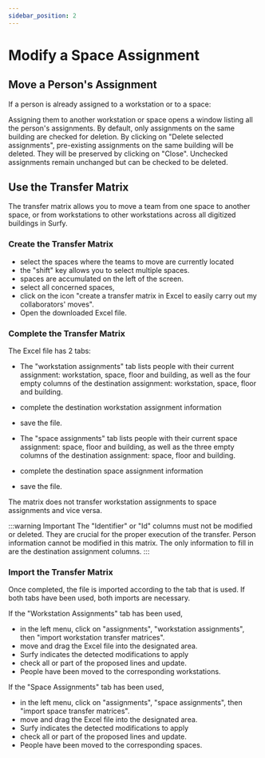 ```yaml
---
sidebar_position: 2
---
```

# Modify a Space Assignment

## Move a Person's Assignment

If a person is already assigned to a workstation or to a space:

Assigning them to another workstation or space opens a window listing all the person's assignments.
By default, only assignments on the same building are checked for deletion.
By clicking on "Delete selected assignments", pre-existing assignments on the same building will be deleted.
They will be preserved by clicking on "Close".
Unchecked assignments remain unchanged but can be checked to be deleted.



## Use the Transfer Matrix

<Youtube code="0GBrwaLa6i4"/>

The transfer matrix allows you to move a team from one space to another space, or from workstations to other workstations across all digitized buildings in Surfy.


### Create the Transfer Matrix

-   select the spaces where the teams to move are currently located
-   the "shift" key allows you to select multiple spaces.
-   spaces are accumulated on the left of the screen.
-   select all concerned spaces,
-   click on the icon "create a transfer matrix in Excel to easily carry out my collaborators' moves". 
-   Open the downloaded Excel file.


### Complete the Transfer Matrix

The Excel file has 2 tabs:

-   The "workstation assignments" tab lists people with their current assignment: workstation, space, floor and building, as well as the four empty columns of the destination assignment: workstation, space, floor and building.
-   complete the destination workstation assignment information
-   save the file.

-   The "space assignments" tab lists people with their current space assignment: space, floor and building, as well as the three empty columns of the destination assignment: space, floor and building. 
-   complete the destination space assignment information
-   save the file.

The matrix does not transfer workstation assignments to space assignments and vice versa.

:::warning Important
The "Identifier" or "Id" columns must not be modified or deleted. They are crucial for the proper execution of the transfer.
Person information cannot be modified in this matrix.
The only information to fill in are the destination assignment columns.
:::


### Import the Transfer Matrix

Once completed, the file is imported according to the tab that is used.
If both tabs have been used, both imports are necessary.

If the "Workstation Assignments" tab has been used,

-   in the left menu, click on "assignments", "workstation assignments", then "import workstation transfer matrices".
-   move and drag the Excel file into the designated area.
-   Surfy indicates the detected modifications to apply
-   check all or part of the proposed lines and update.
-   People have been moved to the corresponding workstations.

If the "Space Assignments" tab has been used,

-   in the left menu, click on "assignments", "space assignments", then "import space transfer matrices".
-   move and drag the Excel file into the designated area.
-   Surfy indicates the detected modifications to apply
-   check all or part of the proposed lines and update.
-   People have been moved to the corresponding spaces.